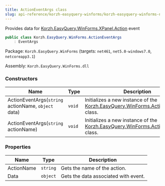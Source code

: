 ```yaml
---
title: ActionEventArgs class
slug: api-reference/korzh-easyquery-winforms/korzh-easyquery-winforms-namespace/actioneventargs-class
---
```


Provides data for [Korzh.EasyQuery.WinForms.XPanel.Action](//easyquery/docs/api-reference/korzh-easyquery-winforms/korzh-easyquery-winforms-namespace/xpanel-class) event
```csharp
public class Korzh.EasyQuery.WinForms.ActionEventArgs
    : EventArgs

```
Package: `Korzh.EasyQuery.WinForms` (targets: `net461`, `net5.0-windows7.0`, `netcoreapp3.1`)

Assembly: `Korzh.EasyQuery.WinForms.dll`

### Constructors

| Name | Type | Description | 
| --- | --- | --- | 
| ActionEventArgs(`string` actionName, `object` data) | `void` | Initializes a new instance of the [Korzh.EasyQuery.WinForms.ActionEventArgs](//easyquery/docs/api-reference/korzh-easyquery-winforms/korzh-easyquery-winforms-namespace/actioneventargs-class) class. | 
| ActionEventArgs(`string` actionName) | `void` | Initializes a new instance of the [Korzh.EasyQuery.WinForms.ActionEventArgs](//easyquery/docs/api-reference/korzh-easyquery-winforms/korzh-easyquery-winforms-namespace/actioneventargs-class) class. | 


### Properties

| Name | Type | Description | 
| --- | --- | --- | 
| ActionName | `string` | Gets the name of the action. | 
| Data | `object` | Gets the data associated with event. |